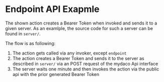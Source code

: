 # Endpoint API Exapmle

The shown action creates a Bearer Token when invoked and sends it to a given server. As an examlple, the source code for such a server can be found in `server/`.

The flow is as following:

1. The action gets called via any invoker, except `endpoint`
2. The action creates a Bearer Token and sends it to the server as described in `server/` via an POST request of the mydaco Api interface
3. The server waits one minute and then invokes the action via the public api with the prior generated Bearer Token
